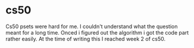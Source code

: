 # cs50
Cs50 psets were hard for me. I couldn't understand what the question meant for a long time. Onced i figured out the algorithm i got the code part rather easily.
At the time of writing this I reached week 2 of cs50. 
